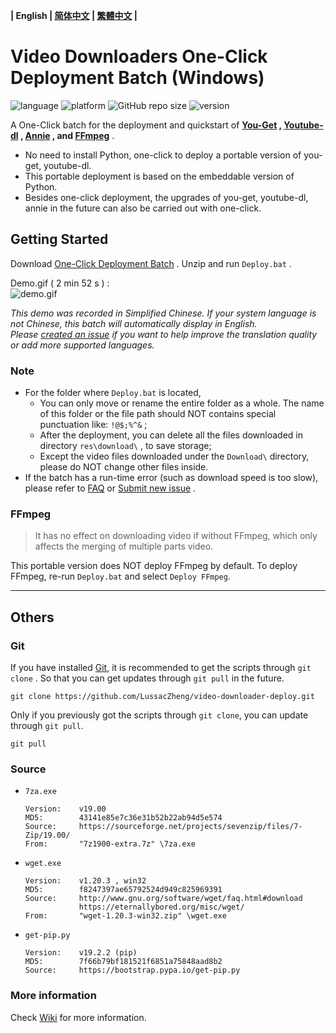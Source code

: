 **| English | [简体中文](README.md) | <a href="#" title="Corresponding documentation is temporarily unavailable.">繁體中文</a> |**

# Video Downloaders One-Click Deployment Batch (Windows)

![language](https://img.shields.io/badge/language-batchfile-c1f12e)
![platform](https://img.shields.io/badge/platform-Windows_7/8/10;_32/64--bit-brightgreen)
![GitHub repo size](https://img.shields.io/github/repo-size/LussacZheng/video-downloader-deploy)
![version](https://img.shields.io/github/package-json/v/LussacZheng/video-downloader-deploy_info?color=important)

A One-Click batch for the deployment and quickstart of **[You-Get](https://github.com/soimort/you-get) , [Youtube-dl](https://github.com/ytdl-org/youtube-dl) , [Annie](https://github.com/iawia002/annie) , and [FFmpeg](https://ffmpeg.org)** .
   - No need to install Python, one-click to deploy a portable version of you-get, youtube-dl.
   - This portable deployment is based on the embeddable version of Python.
   - Besides one-click deployment, the upgrades of you-get, youtube-dl, annie in the future can also be carried out with one-click.

## Getting Started

Download [One-Click Deployment Batch](https://github.com/LussacZheng/video-downloader-deploy/archive/master.zip) . Unzip and run `Deploy.bat` .

Demo.gif ( 2 min 52 s ) :  
![demo.gif](https://s2.ax1x.com/2019/08/17/muTbIs.gif)

*This demo was recorded in Simplified Chinese. If your system language is not Chinese, this batch will automatically display in English.*  
*Please [created an issue](https://github.com/LussacZheng/video-downloader-deploy/issues) if you want to help improve the translation quality or add more supported languages.*

### Note

- For the folder where `Deploy.bat` is located,
   - You can only move or rename the entire folder as a whole. The name of this folder or the file path should NOT contains special punctuation like: `!@$;%^&` ;
   - After the deployment, you can delete all the files downloaded in directory `res\download\` , to save storage;
   - Except the video files downloaded under the `Download\` directory, please do NOT change other files inside.
- If the batch has a run-time error (such as download speed is too slow), please refer to [FAQ](https://github.com/LussacZheng/video-downloader-deploy/wiki/FAQ) or [Submit new issue](https://github.com/LussacZheng/video-downloader-deploy/issues) .

### FFmpeg

> It has no effect on downloading video if without FFmpeg, which only affects the merging of multiple parts video.

This portable version does NOT deploy FFmpeg by default. To deploy FFmpeg, re-run `Deploy.bat` and select `Deploy FFmpeg`.

---

## Others

### Git

If you have installed [Git](https://git-scm.com/), it is recommended to get the scripts through `git clone` . So that you can get updates through `git pull` in the future.

```shell
git clone https://github.com/LussacZheng/video-downloader-deploy.git
```

Only if you previously got the scripts through `git clone`, you can update through `git pull`.

```shell
git pull
```

### Source

- `7za.exe`
  ```
  Version:    v19.00
  MD5:        43141e85e7c36e31b52b22ab94d5e574
  Source:     https://sourceforge.net/projects/sevenzip/files/7-Zip/19.00/
  From:       "7z1900-extra.7z" \7za.exe
  ```

- `wget.exe`
  ```
  Version:    v1.20.3 , win32
  MD5:        f8247397ae65792524d949c825969391
  Source:     http://www.gnu.org/software/wget/faq.html#download
              https://eternallybored.org/misc/wget/
  From:       "wget-1.20.3-win32.zip" \wget.exe
  ```

- `get-pip.py`
  ```
  Version:    v19.2.2 (pip)
  MD5:        7f66b79bf181521f6851a75848aad8b2
  Source:     https://bootstrap.pypa.io/get-pip.py
  ```

### More information

Check [Wiki](https://github.com/LussacZheng/video-downloader-deploy/wiki) for more information.
